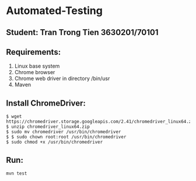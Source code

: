 # Automated-Testing

## Student: Tran Trong Tien 3630201/70101
## Requirements: 
1. Linux base system
2. Chrome browser
3. Chrome web driver in directory /bin/usr
4. Maven

## Install ChromeDriver:
```
$ wget https://chromedriver.storage.googleapis.com/2.41/chromedriver_linux64.zip
$ unzip chromedriver_linux64.zip
$ sudo mv chromedriver /usr/bin/chromedriver
$ $ sudo chown root:root /usr/bin/chromedriver
$ sudo chmod +x /usr/bin/chromedriver
```
## Run:
```
mvn test
```



